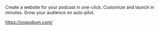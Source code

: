 Create a website for your podcast in one-click. Customize and launch in minutes. Grow your audience on auto-pilot.

https://onpodium.com/
